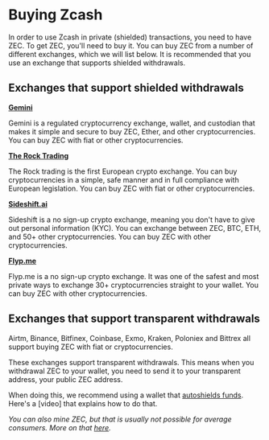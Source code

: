 # Buying Zcash

In order to use Zcash in private (shielded) transactions, you need to have ZEC. To get ZEC, you'll need to buy it. You can buy ZEC from a number of different exchanges, which we will list below. It is recommended that you use an exchange that supports shielded withdrawals.

## Exchanges that support shielded withdrawals

**[Gemini](https://www.gemini.com)**

Gemini is a regulated cryptocurrency exchange, wallet, and custodian that makes it simple and secure to buy ZEC, Ether, and other cryptocurrencies. You can buy ZEC with fiat or other cryptocurrencies.

**[The Rock Trading]()**

The Rock trading is the first European crypto exchange. You can buy cryptocurrencies in a simple, safe manner and in full compliance with European legislation. You can buy ZEC with fiat or other cryptocurrencies.

**[Sideshift.ai](https://sideshift.ai)**

Sideshift is a no sign-up crypto exchange, meaning you don't have to give out personal information (KYC). You can exchange between ZEC, BTC, ETH, and 50+ other cryptocurrencies. You can buy ZEC with other cryptocurrencies.

**[Flyp.me](https://flyp.me)**	

Flyp.me is a no sign-up crypto exchange. It was one of the safest and most private ways to exchange 30+ cryptocurrencies straight to your wallet. You can buy ZEC with other cryptocurrencies.

## Exchanges that support transparent withdrawals

Airtm, Binance, Bitfinex, Coinbase, Exmo, Kraken, Poloniex and Bittrex all support buying ZEC with fiat or cryptocurrencies.

These exchanges support transparent withdrawals. This means when you withdrawal ZEC to your wallet, you need to send it to your transparent address, your public ZEC address. 

When doing this, we recommend using a wallet that [autoshields funds](https://electriccoin.co/blog/new-releases-to-help-enable-zcash-shielded-by-default/). Here's a [video] that explains how to do that.

_You can also mine ZEC, but that is usually not possible for average consumers. More on that [here](https://www.genesis-mining.com/zcash-mining-guide)._

